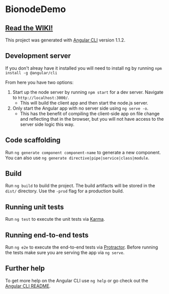 # BionodeDemo

## [Read the WIKI!](https://github.com/Identity-Framework/bionode-demo/wiki)

This project was generated with [Angular CLI](https://github.com/angular/angular-cli) version 1.1.2.

## Development server

If you don't alreay have it installed you will need to install ng by running `npm install -g @angular/cli`

From here you have two options:

1. Start up the node server by running `npm start` for a dev server. Navigate to `http://localhost:3000/`.
    * This will build the client app and then start the node.js server.
2. Only start the Angular app with no server side using `ng serve -o`. 
    * This has the benefit of compiling the client-side app on file change and reflecting that in the browser, but you will 
      not have access to the server side logic this way.

## Code scaffolding

Run `ng generate component component-name` to generate a new component. You can also use `ng generate directive|pipe|service|class|module`.

## Build

Run `ng build` to build the project. The build artifacts will be stored in the `dist/` directory. Use the `-prod` flag for a production build.

## Running unit tests

Run `ng test` to execute the unit tests via [Karma](https://karma-runner.github.io).

## Running end-to-end tests

Run `ng e2e` to execute the end-to-end tests via [Protractor](http://www.protractortest.org/).
Before running the tests make sure you are serving the app via `ng serve`.

## Further help

To get more help on the Angular CLI use `ng help` or go check out the [Angular CLI README](https://github.com/angular/angular-cli/blob/master/README.md).
